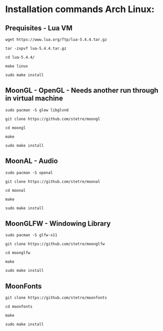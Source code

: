 # Installation commands Arch Linux:

## Prequisites - Lua VM

```
wget https://www.lua.org/ftp/lua-5.4.4.tar.gz

tar -zxpvf lua-5.4.4.tar.gz

cd lua-5.4.4/

make linux

sudo make install

```


## MoonGL - OpenGL - Needs another run through in virtual machine
```
sudo pacman -S glew libglvnd

git clone https://github.com/stetre/moongl

cd moongl

make

sudo make install
```

## MoonAL - Audio
```
sudo pacman -S openal

git clone https://github.com/stetre/moonal

cd moonal

make

sudo make install
```

## MoonGLFW - Windowing Library
```
sudo pacman -S glfw-x11

git clone https://github.com/stetre/moonglfw

cd moonglfw

make

sudo make install
```

## MoonFonts
```
git clone https://github.com/stetre/moonfonts

cd moonfonts

make

sudo make install
```